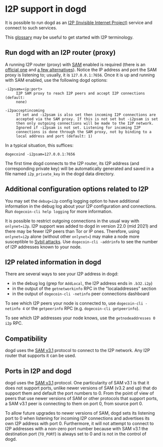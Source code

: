 # I2P support in dogd

It is possible to run dogd as an
[I2P (Invisible Internet Project)](https://en.wikipedia.org/wiki/I2P)
service and connect to such services.

This [glossary](https://geti2p.net/en/about/glossary) may be useful to get
started with I2P terminology.

## Run dogd with an I2P router (proxy)

A running I2P router (proxy) with [SAM](https://geti2p.net/en/docs/api/samv3)
enabled is required (there is an [official one](https://geti2p.net) and
[a few alternatives](https://en.wikipedia.org/wiki/I2P#Routers)). Notice the IP
address and port the SAM proxy is listening to; usually, it is
`127.0.0.1:7656`. Once it is up and running with SAM enabled, use the following
dogd options:

```
-i2psam=<ip:port>
     I2P SAM proxy to reach I2P peers and accept I2P connections (default:
     none)

-i2pacceptincoming
     If set and -i2psam is also set then incoming I2P connections are
     accepted via the SAM proxy. If this is not set but -i2psam is set
     then only outgoing connections will be made to the I2P network.
     Ignored if -i2psam is not set. Listening for incoming I2P
     connections is done through the SAM proxy, not by binding to a
     local address and port (default: 1)
```

In a typical situation, this suffices:

```
dogecoind -i2psam=127.0.0.1:7656
```

The first time dogd connects to the I2P router, its I2P address (and
corresponding private key) will be automatically generated and saved in a file
named `i2p_private_key` in the dogd data directory.

## Additional configuration options related to I2P

You may set the `debug=i2p` config logging option to have additional
information in the debug log about your I2P configuration and connections. Run
`dogecoin-cli help logging` for more information.

It is possible to restrict outgoing connections in the usual way with
`onlynet=i2p`. I2P support was added to dogd in version 22.0 (mid 2021)
and there may be fewer I2P peers than Tor or IP ones. Therefore, using
`onlynet=i2p` alone (without other `onlynet=`) may make a node more susceptible
to [Sybil attacks](https://en.bitcoin.it/wiki/Weaknesses#Sybil_attack). Use
`dogecoin-cli -addrinfo` to see the number of I2P addresses known to your node.

## I2P related information in dogd

There are several ways to see your I2P address in dogd:
- in the debug log (grep for `AddLocal`, the I2P address ends in `.b32.i2p`)
- in the output of the `getnetworkinfo` RPC in the "localaddresses" section
- in the output of `dogecoin-cli -netinfo` peer connections dashboard

To see which I2P peers your node is connected to, use `dogecoin-cli -netinfo 4`
or the `getpeerinfo` RPC (e.g. `dogecoin-cli getpeerinfo`).

To see which I2P addresses your node knows, use the `getnodeaddresses 0 i2p`
RPC.

## Compatibility

dogd uses the [SAM v3.1](https://geti2p.net/en/docs/api/samv3) protocol
to connect to the I2P network. Any I2P router that supports it can be used.

## Ports in I2P and dogd

dogd uses the [SAM v3.1](https://geti2p.net/en/docs/api/samv3)
protocol. One particularity of SAM v3.1 is that it does not support ports,
unlike newer versions of SAM (v3.2 and up) that do support them and default the
port numbers to 0. From the point of view of peers that use newer versions of
SAM or other protocols that support ports, a SAM v3.1 peer is connecting to them
on port 0, from source port 0.

To allow future upgrades to newer versions of SAM, dogd sets its
listening port to 0 when listening for incoming I2P connections and advertises
its own I2P address with port 0. Furthermore, it will not attempt to connect to
I2P addresses with a non-zero port number because with SAM v3.1 the destination
port (`TO_PORT`) is always set to 0 and is not in the control of dogd.
